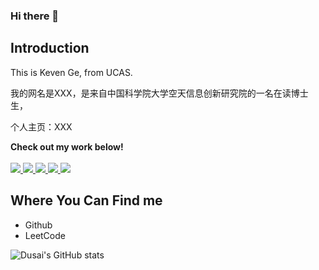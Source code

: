 ### Hi there 👋



## Introduction

This is Keven Ge, from UCAS.

我的网名是XXX，是来自中国科学院大学空天信息创新研究院的一名在读博士生，

个人主页：XXX

<p>
  <strong>Check out my work below!</strong>
  <br><br>
  <a href="https://github.com/KevenGe">
    <img src="https://badges.strrl.dev/visits/KevenGe/KevenGe?style=flat-square&color=black&logo=github">
  </a>
  <a href="https://github.com/KevenGe">
    <img src="https://badges.strrl.dev/years/KevenGe?style=flat-square&color=black&logo=github">
  </a>
  <a href="https://github.com/KevenGe?tab=repositories">
    <img src="https://badges.strrl.dev/repos/KevenGe?style=flat-square&color=black&logo=github">
  </a>
  <a href="https://gist.github.com/KevenGe">
    <img src="https://badges.strrl.dev/gists/KevenGe?style=flat-square&color=black&logo=github">
  </a>
  <a href="https://github.com/KevenGe">
    <img src="https://badges.strrl.dev/commits/monthly/KevenGe?style=flat-square&color=black&logo=github">
  </a>
</p>

## Where You Can Find me

- Github
- LeetCode

![Dusai's GitHub stats](https://github-readme-stats.vercel.app/api?username=KevenGe)

<!--
**KevenGe/kevenge** is a ✨ _special_ ✨ repository because its `README.md` (this file) appears on your GitHub profile.

Here are some ideas to get you started:

- 🔭 I’m currently working on ...
- 🌱 I’m currently learning ...
- 👯 I’m looking to collaborate on ...
- 🤔 I’m looking for help with ...
- 💬 Ask me about ...
- 📫 How to reach me: ...
- 😄 Pronouns: ...
- ⚡ Fun fact: ...
-->
